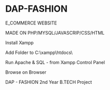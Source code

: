 # DAP-FASHION

E_COMMERCE WEBSITE 

MADE ON PHP/MYSQL/JAVASCRIP/CSS/HTML

Install Xampp

Add Folder to C:\xampp\htdocs\

Run Apache & SQL - from Xampp Control Panel

Browse on Browser




DAP - FASHION
2nd Year B.TECH Project

